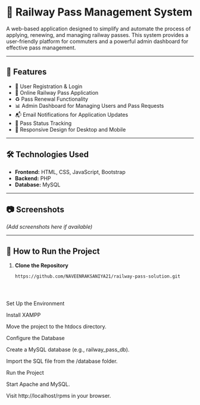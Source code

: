 # 🚆 Railway Pass Management System

A web-based application designed to simplify and automate the process of applying, renewing, and managing railway passes. This system provides a user-friendly platform for commuters and a powerful admin dashboard for effective pass management.

---

## 📌 Features

- 🔐 User Registration & Login
- 📝 Online Railway Pass Application
- ♻️ Pass Renewal Functionality
- 📊 Admin Dashboard for Managing Users and Pass Requests
- 📬 Email Notifications for Application Updates
- 🔎 Pass Status Tracking
- 📱 Responsive Design for Desktop and Mobile

---

## 🛠️ Technologies Used

- **Frontend:** HTML, CSS, JavaScript, Bootstrap
- **Backend:** PHP
- **Database:** MySQL

---

## 📷 Screenshots

*(Add screenshots here if available)*

---

## 🚀 How to Run the Project

1. **Clone the Repository**
   ```bash
   https://github.com/NAVEENRAKSANIYA21/railway-pass-solution.git





Set Up the Environment

Install XAMPP

Move the project to the htdocs directory.

Configure the Database

Create a MySQL database (e.g., railway_pass_db).

Import the SQL file from the /database folder.

Run the Project

Start Apache and MySQL.

Visit http://localhost/rpms in your browser.

